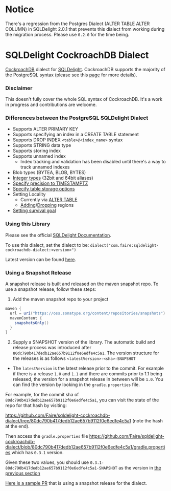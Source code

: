 # Notice

There's a regression from the Postgres Dialect (ALTER TABLE ALTER COLUMN) in SQLDelight 2.0.1 that prevents this dialect
from working during the migration process. Please use `0.2.0` for the time being.

# SQLDelight CockroachDB Dialect
[CockroachDB](https://www.cockroachlabs.com/) dialect for [SQLDelight](https://github.com/cashapp/sqldelight).
CockroachDB supports the majority of the PostgreSQL syntax (please see this [page](https://www.cockroachlabs.com/docs/stable/postgresql-compatibility.html) for more details).

### Disclaimer
This doesn't fully cover the whole SQL syntax of CockroachDB. It's a work in progress and contributions are welcome.

### Differences between the PostgreSQL SQLDelight Dialect
* Supports ALTER PRIMARY KEY
* Supports specifying an index in a CREATE TABLE statement
* Supports DROP INDEX `<table>@<index_name>` syntax
* Supports STRING data type
* Supports storing index
* Supports unnamed index
  * Index tracking and validation has been disabled until there's a way to track unnamed indexes
* Blob types (BYTEA, BLOB, BYTES)
* [Integer types](https://www.cockroachlabs.com/docs/stable/int.html) (32bit and 64bit aliases)
* [Specify precision to TIMESTAMPTZ](https://www.cockroachlabs.com/docs/stable/timestamp.html#precision)
* [Specify table storage options](https://www.cockroachlabs.com/docs/stable/with-storage-parameter)
* Setting Locality
  * Currently via [ALTER TABLE](https://www.cockroachlabs.com/docs/stable/alter-table#set-locality)
  * [Adding](https://www.cockroachlabs.com/docs/stable/alter-database#add-region)/[Dropping](https://www.cockroachlabs.com/docs/stable/alter-database#drop-region) regions
* [Setting survival goal](https://www.cockroachlabs.com/docs/stable/alter-database#survive-zone-region-failure)

### Using this Library

Please see the official [SQLDelight Documentation](https://cashapp.github.io/sqldelight/jvm_postgresql/#getting-started-with-postgresql).

To use this dialect, set the dialect to be:
`dialect("com.faire:sqldelight-cockroachdb-dialect:<version>")`

Latest version can be found [here](https://central.sonatype.com/artifact/com.faire/sqldelight-cockroachdb-dialect).

### Using a Snapshot Release

A snapshot release is built and released on the maven snapshot repo. To use a snapshot release, follow these steps:

1. Add the maven snapshot repo to your project
```groovy
maven {
  url = uri("https://oss.sonatype.org/content/repositories/snapshots")
  mavenContent {
    snapshotsOnly()
  }
}
```
2. Supply a SNAPSHOT version of the library. The automatic build and release process was introduced after `80dc790b417dedb12ae657b9112f0e6edfe4c5a1`.
The version structure for the releases is as follows `<latestVersion>-<sha>-SNAPSHOT`
* The `latestVersion` is the latest release prior to the commit. For example if there is a release `1.0` and `1.1` and there are commits prior to 1.1 being released,
the version for a snapshot release in between will be `1.0`. You can find the version by looking in the `gradle.properties` file.

For example, for the commit sha of `80dc790b417dedb12ae657b9112f0e6edfe4c5a1`, you can visit the state of the repo for that hash by visiting:

https://github.com/Faire/sqldelight-cockroachdb-dialect/tree/80dc790b417dedb12ae657b9112f0e6edfe4c5a1 (note the hash at the end).

Then access the `gradle.properties` file https://github.com/Faire/sqldelight-cockroachdb-dialect/blob/80dc790b417dedb12ae657b9112f0e6edfe4c5a1/gradle.properties which has `0.3.1` version.

Given these two values, you should use `0.3.1-80dc790b417dedb12ae657b9112f0e6edfe4c5a1-SNAPSHOT` as the version in [the previous section](#using-this-library)

[Here is a sample PR](https://github.com/Faire/sqldelight-cockroachdb-dialect/pull/101) that is using a snapshot release for the dialect.

